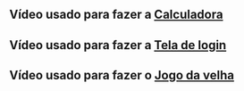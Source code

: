 ## Vídeo usado para fazer a [Calculadora](https://www.youtube.com/watch?v=J08VaQHi4pM)
## Vídeo usado para fazer a [Tela de login](https://youtu.be/ZUGkQHtLS4U?si=SrQmeotbCaSH_90Z)
## Vídeo usado para fazer o [Jogo da velha](https://youtu.be/BxPbrZPvSyY?si=3-sC-28Hb4E8jyvT)

